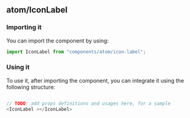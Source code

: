## atom/IconLabel

<!-- TODO: add a description here! -->

### Importing it

You can import the component by using:

```js
import IconLabel from "components/atom/icon-label";
```

### Using it

To use it, after importing the component, you can integrate it using the following structure:

```js

// TODO: add props definitions and usages here, for a sample
<IconLabel ></IconLabel>

```